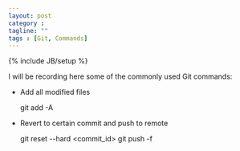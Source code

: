 ```yaml
---
layout: post
category : 
tagline: ""
tags : [Git, Commands]
---
```

{% include JB/setup %}

I will be recording  here some of the commonly used Git commands:

* Add all modified files

  git add -A

* Revert to certain commit and push to remote

  git reset --hard <commit_id>
  git push -f
